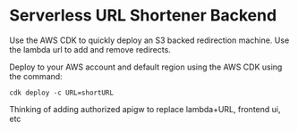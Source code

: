 # Serverless URL Shortener Backend

Use the AWS CDK to quickly deploy an S3 backed redirection machine. Use the lambda url to add and remove redirects.

Deploy to your AWS account and default region using the AWS CDK using the command:

 `cdk deploy -c URL=shortURL`

Thinking of adding authorized apigw to replace lambda+URL, frontend ui, etc
